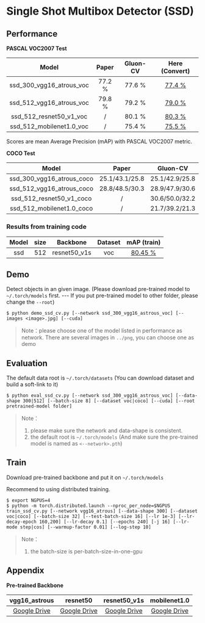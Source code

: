 # Single Shot Multibox Detector (SSD)

## Performance

**PASCAL VOC2007 Test**

|          Model           | Paper  | Gluon-CV |                        Here (Convert)                        |
| :----------------------: | :----: | :------: | :----------------------------------------------------------: |
| ssd_300_vgg16_atrous_voc | 77.2 % |  77.6 %  | [77.4 %](https://drive.google.com/open?id=1ymUQEXvLxskudRHR3Kod3GSZ58hK98xP) |
| ssd_512_vgg16_atrous_voc | 79.8 % |  79.2 %  | [79.0 %](https://drive.google.com/open?id=1fq4GQln4eEKTl0weL-sURGRLxsa_P-j2) |
| ssd_512_resnet50_v1_voc  |   /    |  80.1 %  | [80.3 %](https://drive.google.com/open?id=1hWAb_VtfsLfXwmGkx0ehwrO0fHmJ_61Q) |
| ssd_512_mobilenet1.0_voc |   /    |  75.4 %  | [75.5 %](https://drive.google.com/open?id=12eK3Wfbef2NRwY8YGuxpbY-z8r_OMCUX) |

Scores are mean Average Precision (mAP) with PASCAL VOC2007 metric.

**COCO Test**

|           Model           |     Paper      |    Gluon-CV    |                        Here (Convert)                        |
| :-----------------------: | :------------: | :------------: | :----------------------------------------------------------: |
| ssd_300_vgg16_atrous_coco | 25.1/43.1/25.8 | 25.1/42.9/25.8 | [25.0/42.6/25.8](https://drive.google.com/open?id=10_LyISCBNIHpitYVb2qB1ESU16srxOGj) |
| ssd_512_vgg16_atrous_coco | 28.8/48.5/30.3 | 28.9/47.9/30.6 | [29.0/48.0/30.6](https://drive.google.com/open?id=10MY6wLuT21d3MF0xLY6OGngwdUoDeF-x) |
| ssd_512_resnet50_v1_coco  |       /        | 30.6/50.0/32.2 | [29.7/49.1/31.1](https://drive.google.com/open?id=1irK_mEZ9d1M44BchejKEI3Bdi8FGq2vz) |
| ssd_512_mobilenet1.0_coco |       /        | 21.7/39.2/21.3 | [20.8/38.3/20.3](https://drive.google.com/open?id=150Z-dxEyOsgdEooeI48IlWth-4TipuBO) |

### Results from training code

| Model | size |   Backbone   | Dataset |                         mAP (train)                          |
| :---: | :--: | :----------: | :-----: | :----------------------------------------------------------: |
|  ssd  | 512  | resnet50_v1s |   voc   | [80.45 %](https://drive.google.com/open?id=1_s-2t8DFhy4tGu_0A-UizESHC1zKH_6g) |

## Demo

Detect objects in an given image. (Please download pre-trained model to `~/.torch/models` first. --- If you put pre-trained model to other folder, please change the `--root`)

```shell
$ python demo_ssd_cv.py [--network ssd_300_vgg16_astrous_voc] [--images <image>.jpg] [--cuda] 
```

> Note：please choose one of the model listed in performance as network. There are several images in `../png`, you can choose one as demo

## Evaluation

The default data root is `~/.torch/datasets` (You can download dataset and build a soft-link to it)

```shell
$ python eval_ssd_cv.py [--network ssd_300_vgg16_astrous_voc] [--data-shape 300|512] [--batch-size 8] [--dataset voc|coco] [--cuda] [--root pretrained-model folder]
```

> Note：
>
> 1. please make sure the network and data-shape is consistent. 
> 2. the default root is `~/.torch/models` (And make sure the pre-trained model is named as  `<--network>.pth`)

## Train

Download pre-trained backbone and put it on `~/.torch/models`

Recommend to using distributed training.

```shell
$ export NGPUS=4
$ python -m torch.distributed.launch --nproc_per_node=$NGPUS train_ssd_cv.py [--network vgg16_atrous] [--data-shape 300] [--dataset voc|coco] [--batch-size 32] [--test-batch-size 16] [--lr 1e-3] [--lr-decay-epoch 160,200] [--lr-decay 0.1] [--epochs 240] [-j 16] [--lr-mode step|cos] [--warmup-factor 0.01] [--log-step 10]
```

> Note：
>
> 1. the batch-size is per-batch-size-in-one-gpu

## Appendix

**Pre-trained Backbone**

|                        vgg16_astrous                         |                           resnet50                           |                         resnet50_v1s                         |                         mobilenet1.0                         |
| :----------------------------------------------------------: | :----------------------------------------------------------: | :----------------------------------------------------------: | :----------------------------------------------------------: |
| [Google Drive](https://drive.google.com/open?id=1vykA0_ANTAAcepKZIiByapK4aNxG68dm) | [Google Drive](https://drive.google.com/open?id=1G0QNgVplfNoeFeQoER4gQITzva7bAvdW) | [Google Drive](https://drive.google.com/open?id=1Mx_SIv1o1qjRz1tqEc-ggQ_MtZKQT3ET) | [Google Drive](https://drive.google.com/open?id=1F_AzbcO8VSga_2D4ER8pqTGbC5h5sWg3) |